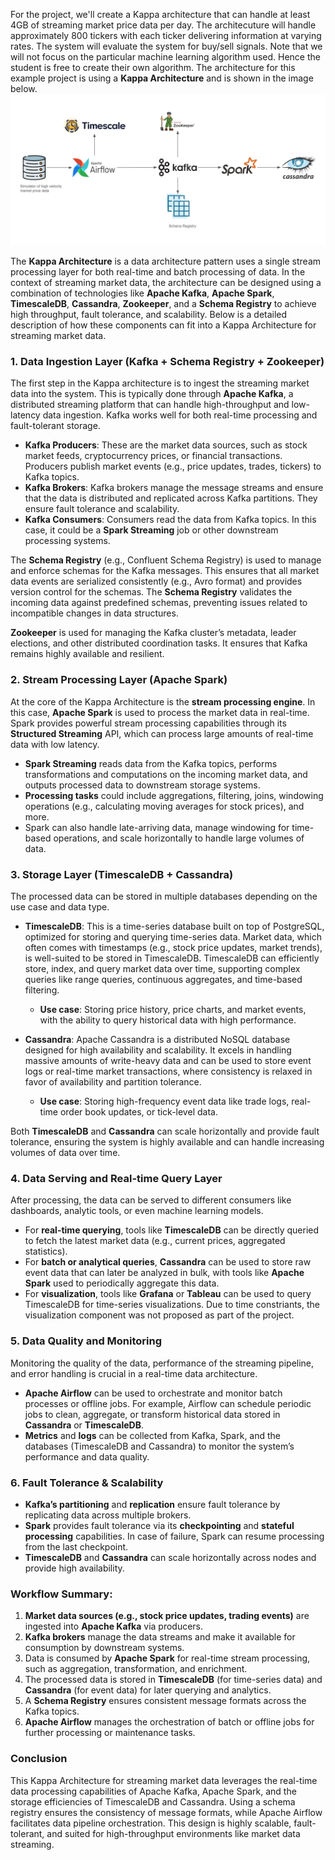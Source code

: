
For the project, we'll create a Kappa architecture that can handle at least 4GB of streaming market price data per day. The architecuture will handle approximately 800 tickers with each ticker delivering information at varying rates. The system will evaluate the system for buy/sell signals. Note that we will not focus on the particular machine learning algorithm used. Hence the student is free to create their own algorithm. The architecture for this example project is using a **Kappa Architecture** and is shown in the image below.
![image info](./Kappa.jpg)

The **Kappa Architecture** is a data architecture pattern uses a single stream processing layer for both real-time and batch processing of data. In the context of streaming market data, the architecture can be designed using a combination of technologies like **Apache Kafka**, **Apache Spark**, **TimescaleDB**, **Cassandra**, **Zookeeper**, and a **Schema Registry** to achieve high throughput, fault tolerance, and scalability. Below is a detailed description of how these components can fit into a Kappa Architecture for streaming market data.

### 1. **Data Ingestion Layer (Kafka + Schema Registry + Zookeeper)**
The first step in the Kappa architecture is to ingest the streaming market data into the system. This is typically done through **Apache Kafka**, a distributed streaming platform that can handle high-throughput and low-latency data ingestion. Kafka works well for both real-time processing and fault-tolerant storage.

- **Kafka Producers**: These are the market data sources, such as stock market feeds, cryptocurrency prices, or financial transactions. Producers publish market events (e.g., price updates, trades, tickers) to Kafka topics.
- **Kafka Brokers**: Kafka brokers manage the message streams and ensure that the data is distributed and replicated across Kafka partitions. They ensure fault tolerance and scalability.
- **Kafka Consumers**: Consumers read the data from Kafka topics. In this case, it could be a **Spark Streaming** job or other downstream processing systems.

The **Schema Registry** (e.g., Confluent Schema Registry) is used to manage and enforce schemas for the Kafka messages. This ensures that all market data events are serialized consistently (e.g., Avro format) and provides version control for the schemas. The **Schema Registry** validates the incoming data against predefined schemas, preventing issues related to incompatible changes in data structures.

**Zookeeper** is used for managing the Kafka cluster’s metadata, leader elections, and other distributed coordination tasks. It ensures that Kafka remains highly available and resilient.

### 2. **Stream Processing Layer (Apache Spark)**
At the core of the Kappa Architecture is the **stream processing engine**. In this case, **Apache Spark** is used to process the market data in real-time. Spark provides powerful stream processing capabilities through its **Structured Streaming** API, which can process large amounts of real-time data with low latency.

- **Spark Streaming** reads data from the Kafka topics, performs transformations and computations on the incoming market data, and outputs processed data to downstream storage systems.
- **Processing tasks** could include aggregations, filtering, joins, windowing operations (e.g., calculating moving averages for stock prices), and more.
- Spark can also handle late-arriving data, manage windowing for time-based operations, and scale horizontally to handle large volumes of data.

### 3. **Storage Layer (TimescaleDB + Cassandra)**
The processed data can be stored in multiple databases depending on the use case and data type.

- **TimescaleDB**: This is a time-series database built on top of PostgreSQL, optimized for storing and querying time-series data. Market data, which often comes with timestamps (e.g., stock price updates, market trends), is well-suited to be stored in TimescaleDB. TimescaleDB can efficiently store, index, and query market data over time, supporting complex queries like range queries, continuous aggregates, and time-based filtering.
  - **Use case**: Storing price history, price charts, and market events, with the ability to query historical data with high performance.
  
- **Cassandra**: Apache Cassandra is a distributed NoSQL database designed for high availability and scalability. It excels in handling massive amounts of write-heavy data and can be used to store event logs or real-time market transactions, where consistency is relaxed in favor of availability and partition tolerance.
  - **Use case**: Storing high-frequency event data like trade logs, real-time order book updates, or tick-level data.

Both **TimescaleDB** and **Cassandra** can scale horizontally and provide fault tolerance, ensuring the system is highly available and can handle increasing volumes of data over time.

### 4. **Data Serving and Real-time Query Layer**
After processing, the data can be served to different consumers like dashboards, analytic tools, or even machine learning models.

- For **real-time querying**, tools like **TimescaleDB** can be directly queried to fetch the latest market data (e.g., current prices, aggregated statistics).
- For **batch or analytical queries**, **Cassandra** can be used to store raw event data that can later be analyzed in bulk, with tools like **Apache Spark** used to periodically aggregate this data.
- For **visualization**, tools like **Grafana** or **Tableau** can be used to query TimescaleDB for time-series visualizations. Due to time constriants, the visualization component was not proposed as part of the  project.

### 5. **Data Quality and Monitoring**
Monitoring the quality of the data, performance of the streaming pipeline, and error handling is crucial in a real-time data architecture.

- **Apache Airflow** can be used to orchestrate and monitor batch processes or offline jobs. For example, Airflow can schedule periodic jobs to clean, aggregate, or transform historical data stored in **Cassandra** or **TimescaleDB**.
- **Metrics** and **logs** can be collected from Kafka, Spark, and the databases (TimescaleDB and Cassandra) to monitor the system’s performance and data quality.

### 6. **Fault Tolerance & Scalability**
- **Kafka’s partitioning** and **replication** ensure fault tolerance by replicating data across multiple brokers.
- **Spark** provides fault tolerance via its **checkpointing** and **stateful processing** capabilities. In case of failure, Spark can resume processing from the last checkpoint.
- **TimescaleDB** and **Cassandra** can scale horizontally across nodes and provide high availability.

### Workflow Summary:
1. **Market data sources (e.g., stock price updates, trading events)** are ingested into **Apache Kafka** via producers.
2. **Kafka brokers** manage the data streams and make it available for consumption by downstream systems.
3. Data is consumed by **Apache Spark** for real-time stream processing, such as aggregation, transformation, and enrichment.
4. The processed data is stored in **TimescaleDB** (for time-series data) and **Cassandra** (for event data) for later querying and analytics.
5. A **Schema Registry** ensures consistent message formats across the Kafka topics.
6. **Apache Airflow** manages the orchestration of batch or offline jobs for further processing or maintenance tasks.

### Conclusion
This Kappa Architecture for streaming market data leverages the real-time data processing capabilities of Apache Kafka, Apache Spark, and the storage efficiencies of TimescaleDB and Cassandra. Using a schema registry ensures the consistency of message formats, while Apache Airflow facilitates data pipeline orchestration. This design is highly scalable, fault-tolerant, and suited for high-throughput environments like market data streaming.
